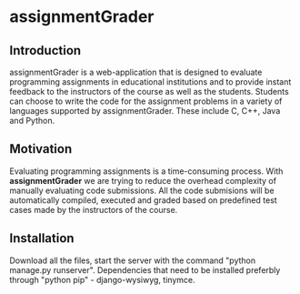 # assignmentGrader
## Introduction
assignmentGrader is a web-application that is designed to evaluate programming assignments in educational institutions and to provide instant feedback to the instructors of the course as well as the students. Students can choose to write the code for the assignment problems in a variety of languages supported by assignmentGrader. These include C, C++, Java and Python.

## Motivation
Evaluating programming assignments is a time-consuming process. With **assignmentGrader** we are trying to reduce the overhead complexity of manually evaluating code submissions. All the code submisions will be automatically compiled, executed and graded based on predefined test cases made by the instructors of the course.

## Installation

Download all the files, start the server with the command "python manage.py runserver". 
Dependencies that need to be installed preferbly through "python pip" - django-wysiwyg, tinymce.





